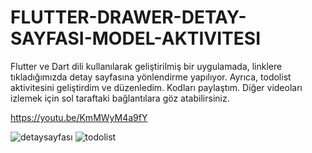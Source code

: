 # FLUTTER-DRAWER-DETAY-SAYFASI-MODEL-AKTIVITESI

Flutter ve Dart dili kullanılarak geliştirilmiş bir uygulamada, linklere tıkladığımızda detay sayfasına yönlendirme yapılıyor. Ayrıca, todolist aktivitesini geliştirdim ve düzenledim. Kodları paylaştım. Diğer videoları izlemek için sol taraftaki bağlantılara göz atabilirsiniz.

https://youtu.be/KmMWyM4a9fY

![detaysayfası](https://github.com/yusufcanyanikci/Flutter-DetailPage-Model-Activity/assets/121056717/67479d85-8705-48bf-b208-d1e662876298)
![todolist](https://github.com/yusufcanyanikci/Flutter-DetailPage-Model-Activity/assets/121056717/e135c66c-9470-4063-9d8c-ee32a07afd32)
